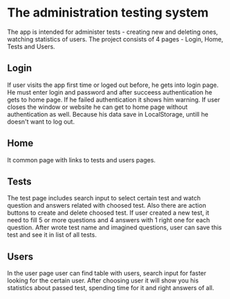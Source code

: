 # The administration testing system
The app is intended for administer tests - creating new and deleting ones, watching statistics of users.
The project consists of 4 pages - Login, Home, Tests and Users. 

## Login

If user visits the app first time or loged out before, he gets into login page. He must enter login and password and after succeess authentication he gets to home page. If he failed authentication it shows him warning. If user closes the window or website he can get to home page without authentication as well. Because his data save in LocalStorage, untill he doesn't want to log out.

## Home

It common page with links to tests and users pages.

## Tests

The test page includes search input to select certain test and watch question and answers related with choosed test.
Also there are action buttons to create and delete choosed test. If user created a new test, it need to fill 5 or more questions and 4 answers with 1 right one for each question. After wrote test name and imagined questions, user can save this test and see it in list of all tests.

## Users

In the user page user can find table with users, search input for faster looking for the certain user. After choosing user it will show you his statistics about passed test, spending time for it and right answers of all. 


